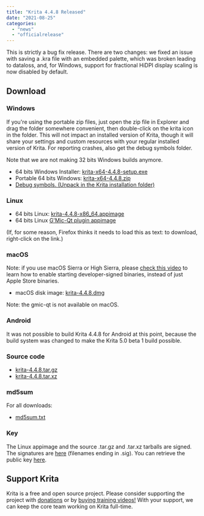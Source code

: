 ```yaml
---
title: "Krita 4.4.8 Released"
date: "2021-08-25"
categories: 
  - "news"
  - "officialrelease"
---
```


This is strictly a bug fix release. There are two changes: we fixed an issue with saving a .kra file with an embedded palette, which was broken leading to dataloss, and, for Windows, support for fractional HiDPI display scaling is now disabled by default.

## Download

### Windows

If you're using the portable zip files, just open the zip file in Explorer and drag the folder somewhere convenient, then double-click on the krita icon in the folder. This will not impact an installed version of Krita, though it will share your settings and custom resources with your regular installed version of Krita. For reporting crashes, also get the debug symbols folder.

Note that we are not making 32 bits Windows builds anymore.

- 64 bits Windows Installer: [krita-x64-4.4.8-setup.exe](https://download.kde.org/stable/krita/4.4.8/krita-x64-4.4.8-setup.exe)
- Portable 64 bits Windows: [krita-x64-4.4.8.zip](https://download.kde.org/stable/krita/4.4.8/krita-x64-4.4.8.zip)
- [Debug symbols. (Unpack in the Krita installation folder)](https://download.kde.org/stable/krita/4.4.8/krita-x64-4.4.8-dbg.zip)

### Linux

- 64 bits Linux: [krita-4.4.8-x86_64.appimage](https://download.kde.org/stable/krita/4.4.8/krita-4.4.8-x86_64.appimage)
- 64 bits Linux [G'Mic-Qt plugin appimage](https://download.kde.org/stable/krita/4.4.8/gmic_krita_qt-x86_64.appimage)

(If, for some reason, Firefox thinks it needs to load this as text: to download, right-click on the link.)

### macOS

Note: if you use macOS Sierra or High Sierra, please [check this video](https://www.youtube.com/watch?v=3py0kgq95Hk) to learn how to enable starting developer-signed binaries, instead of just Apple Store binaries.

- macOS disk image: [krita-4.4.8.dmg](https://download.kde.org/stable/krita/4.4.8/krita-4.4.8.dmg)

Note: the gmic-qt is not available on macOS.

### Android

It was not possible to build Krita 4.4.8 for Android at this point, because the build system was changed to make the Krita 5.0 beta 1 build possible.

### Source code

- [krita-4.4.8.tar.gz](https://download.kde.org/stable/krita/4.4.8/krita-4.4.8.tar.gz)
- [krita-4.4.8.tar.xz](https://download.kde.org/stable/krita/4.4.8/krita-4.4.8.tar.xz)

### md5sum

For all downloads:

- [md5sum.txt](https://download.kde.org/stable/krita/4.4.8/md5sum.txt)

### Key

The Linux appimage and the source .tar.gz and .tar.xz tarballs are signed. The signatures are [here](https://download.kde.org/stable/krita/4.4.8/) (filenames ending in .sig). You can retrieve the public key [here](https://files.kde.org/krita/4DA79EDA231C852B).

## Support Krita

Krita is a free and open source project. Please consider supporting the project with [donations](https://fund.krita.org) or by [buying training videos!](/shop/) With your support, we can keep the core team working on Krita full-time.
